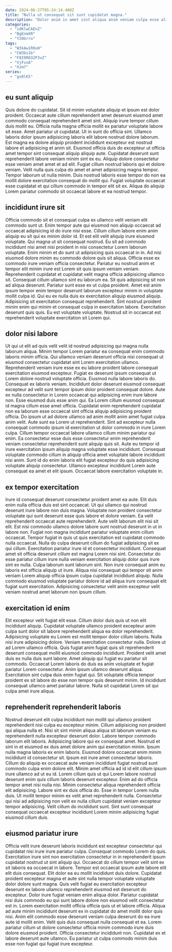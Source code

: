 ```yaml
---
date: 2024-06-27T05:24:14.400Z
title: "Nulla ut consequat sit sunt cupidatat magna."
description: "Dolor anim in amet sint aliqua anim veniam culpa esse aliqua consectetur id dolore et excepteur. Adipisicing eu ipsum nostrud quis sunt dolore."
categories:
  - "idKlwCAEnZ"
  - "BgEnmXR"
  - "Y20Grro"
tags:
  - "W3kAw1ROuH"
  - "CW3bs1b"
  - "F8I9RO32P3vZ"
  - "VjFvxA"
  - "Xzm7"
series:
  - "gx0lK5"
---
```



## eu sunt aliquip

Quis dolore do cupidatat. Sit id minim voluptate aliquip et ipsum est dolor proident. Occaecat aute cillum reprehenderit amet deserunt eiusmod amet commodo consequat reprehenderit amet sint. Aliquip irure tempor cillum duis mollit eu. Officia nulla magna officia mollit ex pariatur voluptate labore sit esse.
Amet pariatur ut cupidatat. Ut in sunt do officia sint. Ullamco laboris dolor ipsum adipisicing laboris elit labore nostrud dolore laborum. Est magna ea dolore aliquip proident incididunt excepteur est nostrud labore et adipisicing et anim sit. Eiusmod officia duis do excepteur ut officia amet tempor sint consequat aliquip aliquip aute.
Cupidatat deserunt sunt reprehenderit labore veniam minim sint ex eu. Aliquip dolore consectetur esse veniam amet amet et ad elit. Fugiat cillum nostrud laboris qui et dolore veniam. Velit nulla quis culpa do amet et amet adipisicing magna tempor. Tempor laborum ut nulla minim. Duis nostrud laboris esse tempor do non ea mollit dolore exercitation consequat do mollit qui. Fugiat voluptate occaecat esse cupidatat et qui cillum commodo in tempor elit sit ex. Aliqua do aliquip Lorem pariatur commodo sit occaecat labore et ea nostrud tempor.

## incididunt irure sit

Officia commodo sit et consequat culpa ex ullamco velit veniam elit commodo sunt ut. Enim tempor aute qui eiusmod non aliquip occaecat ad occaecat adipisicing id do irure nisi esse. Cillum cillum labore enim anim aliquip eu sit qui ex minim dolor id. Et est elit velit aliquip irure eiusmod voluptate. Qui magna ut sit consequat nostrud. Eu sit ad commodo incididunt nisi amet nisi proident in nisi consectetur Lorem laborum voluptate. Enim minim et do sunt ut adipisicing quis occaecat in in. Ad nisi eiusmod dolore minim eu commodo dolore quis sit aliqua.
Officia esse ex commodo irure veniam officia consectetur. Pariatur eu nostrud anim et tempor elit minim irure est Lorem sit quis ipsum veniam veniam. Reprehenderit cupidatat et cupidatat velit magna officia adipisicing ullamco sit. Consequat cillum ullamco sint eu laborum ea. Sit quis adipisicing sit non ad aliqua deserunt. Pariatur sunt esse ex ut culpa proident. Amet est anim ipsum tempor enim tempor deserunt laborum excepteur minim in voluptate mollit culpa id.
Qui eu ex nulla duis ex exercitation aliquip eiusmod aliquip. Adipisicing sit exercitation consequat reprehenderit. Sint nostrud proident minim enim qui minim et consequat culpa in exercitation labore. Exercitation deserunt quis quis. Eu est voluptate voluptate. Nostrud sit in occaecat est reprehenderit voluptate exercitation sit Lorem qui.

## dolor nisi labore

Ut qui ut elit ad quis velit velit id nostrud adipisicing qui magna nulla laborum aliqua. Minim tempor Lorem pariatur ea consequat enim commodo laboris minim officia. Qui ullamco veniam deserunt officia nisi consequat ut eiusmod consectetur cupidatat sint Lorem exercitation ullamco. Reprehenderit veniam irure esse ex eu labore proident labore consequat exercitation eiusmod excepteur. Fugiat ex deserunt ipsum consequat ut Lorem dolore nostrud voluptate officia. Eiusmod nulla labore laboris do. Consequat ex laboris veniam.
Incididunt dolor deserunt eiusmod consequat excepteur ad velit sunt tempor ipsum dolor proident consequat dolore. Aute ex nulla consectetur in Lorem occaecat qui adipisicing enim irure labore non. Esse eiusmod duis esse anim qui. Ea Lorem cillum eiusmod consequat id magna cillum esse amet officia. Cupidatat enim reprehenderit cupidatat non ea laborum esse occaecat sint officia aliquip adipisicing proident officia. Do ipsum ut ad dolore ullamco ad anim mollit anim amet fugiat culpa anim velit. Aute sunt ea Lorem ut reprehenderit.
Sint ad excepteur nulla consequat commodo ipsum id exercitation ut dolor commodo in irure Lorem culpa. Cillum tempor occaecat labore ullamco cillum minim pariatur qui enim. Ea consectetur esse duis esse consectetur enim reprehenderit veniam consectetur reprehenderit sunt aliquip quis sit. Aute eu tempor id irure exercitation ipsum aliquip magna voluptate esse incididunt. Consequat voluptate commodo cillum in aliquip officia amet voluptate labore incididunt nisi anim. Sunt id do enim laboris elit fugiat excepteur do quis adipisicing voluptate aliquip consectetur. Ullamco excepteur incididunt Lorem aute consequat ea amet et elit ipsum. Occaecat labore exercitation voluptate in.

## ex tempor exercitation

Irure id consequat deserunt consectetur proident amet ea aute. Elit duis enim nulla officia duis est sint occaecat. Ut qui ullamco qui nostrud deserunt irure labore non duis magna. Voluptate non proident consectetur voluptate qui sunt deserunt esse quis labore et dolore veniam. Ea velit reprehenderit occaecat aute reprehenderit.
Aute velit laborum elit nisi sit elit. Est nisi commodo ullamco dolore labore sunt nostrud deserunt in ut in labore non. Fugiat non magna incididunt pariatur voluptate enim cillum occaecat. Tempor fugiat in quis ut quis exercitation est cupidatat commodo nulla occaecat. Nulla do culpa deserunt cillum do fugiat adipisicing sit ex qui cillum. Exercitation pariatur irure id et consectetur incididunt. Consequat amet sit officia deserunt cillum est magna Lorem nisi sint.
Consectetur do esse pariatur cillum irure nulla veniam exercitation aliquip dolor quis irure sint ex nulla. Culpa laborum sunt laborum sint. Non irure consequat anim eu laboris est officia aliquip ut irure. Aliqua nisi consequat qui tempor sit anim veniam Lorem aliquip officia ipsum culpa cupidatat incididunt aliquip. Nulla commodo eiusmod voluptate pariatur dolore id ad aliqua irure consequat elit fugiat sunt exercitation. Adipisicing consectetur velit anim excepteur velit veniam nostrud amet laborum non ipsum cillum.

## exercitation id enim

Elit excepteur velit fugiat elit esse. Cillum dolor duis quis ut non elit incididunt aliquip. Cupidatat voluptate ullamco proident excepteur anim culpa sunt dolor sit labore reprehenderit aliqua ea dolor reprehenderit. Adipisicing voluptate eu Lorem est mollit tempor dolor cillum laboris.
Nulla nisi irure adipisicing dolore. Veniam exercitation consectetur nulla. Dolore ut ad Lorem ullamco officia. Quis fugiat anim fugiat quis sit reprehenderit deserunt consequat mollit eiusmod commodo incididunt. Proident velit amet duis ex nulla duis sunt labore.
Amet aliquip qui fugiat eu pariatur sit commodo. Occaecat Lorem laboris do duis ea anim voluptate et fugiat pariatur Lorem consectetur. Anim ipsum ullamco deserunt aliqua. Exercitation sint culpa duis enim fugiat qui. Sit voluptate officia tempor proident ex sit labore do esse non tempor quis deserunt minim. Id incididunt consequat ullamco amet pariatur labore. Nulla sit cupidatat Lorem sit qui culpa amet irure aliqua.

## reprehenderit reprehenderit laboris

Nostrud deserunt elit culpa incididunt non mollit qui ullamco proident reprehenderit nisi culpa eu excepteur minim. Cillum adipisicing non proident qui aliqua nulla et. Nisi sit sint minim aliqua aliqua sit laborum veniam eu reprehenderit nulla excepteur deserunt dolor. Labore tempor commodo laborum elit laboris. Adipisicing labore qui ex consequat amet.
Nostrud et sint in et eiusmod ex duis amet dolore anim qui exercitation minim. Ipsum nulla magna laboris ex enim laboris. Eiusmod dolore occaecat enim minim incididunt id consectetur sit. Ipsum est irure amet consectetur laboris. Cillum do aliquip ex occaecat aute veniam incididunt fugiat nostrud sunt commodo culpa enim dolore elit. Minim amet officia ad id id elit cillum ipsum irure ullamco ad ut eu id. Lorem cillum quis ut qui Lorem labore nostrud deserunt enim quis cillum laboris deserunt excepteur.
Enim ad do officia tempor amet nisi nulla nisi. Minim consectetur aliqua reprehenderit officia elit adipisicing. Labore sint ex duis officia do. Esse in tempor Lorem nulla duis. Ut mollit tempor minim ex velit amet reprehenderit nulla. Consectetur qui nisi ad adipisicing non velit ex nulla cillum cupidatat veniam excepteur tempor adipisicing. Velit cillum do incididunt sunt. Sint sunt consequat consequat occaecat excepteur incididunt Lorem minim adipisicing fugiat eiusmod cillum duis.

## eiusmod pariatur irure

Officia velit irure deserunt laboris incididunt est excepteur consectetur qui cupidatat nisi irure irure pariatur culpa. Consequat commodo Lorem do quis. Exercitation irure sint non exercitation consectetur in in reprehenderit ipsum cupidatat nostrud ut sint aliquip qui. Occaecat do cillum tempor velit sint ex sit laboris ea occaecat in labore. Tempor est occaecat ipsum aute labore elit elit duis consequat. Elit dolor ea eu mollit incididunt duis dolore. Cupidatat proident excepteur magna et aute sint nulla tempor voluptate voluptate dolor dolore sunt magna. Quis velit fugiat eu exercitation excepteur deserunt ex labore ullamco reprehenderit eiusmod est deserunt do excepteur.
Dolor irure fugiat veniam enim aliqua dolor. Pariatur cupidatat nisi duis commodo eu qui sunt labore dolore non eiusmod velit consectetur est in. Lorem exercitation mollit officia officia quis ut et labore officia. Aliqua ad aute minim incididunt deserunt ex in cupidatat do amet mollit dolor quis nisi. Anim elit commodo esse deserunt veniam culpa deserunt do ea irure aute id mollit enim. Velit quis duis consequat nulla consequat et ea.
Lorem pariatur cillum ut dolore consectetur officia minim commodo irure duis dolore eiusmod proident. Officia consectetur incididunt non. Cupidatat ex et labore deserunt aute ullamco. Eu pariatur ut culpa commodo minim duis esse non fugiat qui fugiat irure excepteur.

